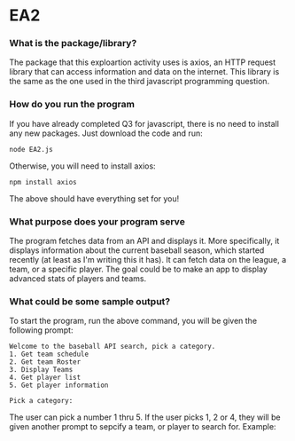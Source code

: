 # EA2
### What is the package/library?
The package that this exploartion activity uses is axios, an HTTP request library that can access information and data on the internet. This library is the same as the one used in the third javascript programming question.
### How do you run the program
If you have already completed Q3 for javascript, there is no need to install any new packages. Just download the code and run:
```
node EA2.js
```
Otherwise, you will need to install axios:
```
npm install axios
```
The above should have everything set for you!
### What purpose does your program serve
The program fetches data from an API and displays it. More specifically, it displays information about the current baseball season, which started recently (at least as I'm writing this it has).
It can fetch data on the league, a team, or a specific player. The goal could be to make an app to display advanced stats of players and teams. 
### What could be some sample output?
To start the program, run the above command, you will be given the following prompt:
```
Welcome to the baseball API search, pick a category.
1. Get team schedule
2. Get team Roster
3. Display Teams
4. Get player list
5. Get player information

Pick a category:
```
The user can pick a number 1 thru 5. If the user picks 1, 2 or 4, they will be given another prompt to sepcify a team, or player to search for.
Example: 
